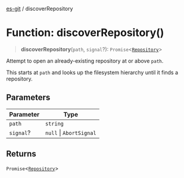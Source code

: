 [es-git](../globals.md) / discoverRepository

# Function: discoverRepository()

> **discoverRepository**(`path`, `signal`?): `Promise`\<[`Repository`](../classes/Repository.md)\>

Attempt to open an already-existing repository at or above `path`.

This starts at `path` and looks up the filesystem hierarchy
until it finds a repository.

## Parameters

| Parameter | Type |
| ------ | ------ |
| `path` | `string` |
| `signal`? | `null` \| `AbortSignal` |

## Returns

`Promise`\<[`Repository`](../classes/Repository.md)\>
